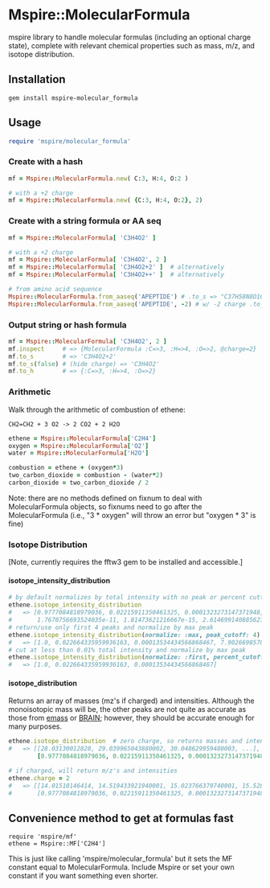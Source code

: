 # Mspire::MolecularFormula

mspire library to handle molecular formulas (including an optional charge state), complete with relevant chemical properties such as mass, m/z, and isotope distribution.

## Installation

    gem install mspire-molecular_formula

## Usage

```ruby
require 'mspire/molecular_formula'
```

### Create with a hash

```ruby
mf = Mspire::MolecularFormula.new( C:3, H:4, O:2 )

# with a +2 charge
mf = Mspire::MolecularFormula.new( {C:3, H:4, O:2}, 2)
```

### Create with a string formula or AA seq

```ruby
mf = Mspire::MolecularFormula[ 'C3H4O2' ]

# with a +2 charge
mf = Mspire::MolecularFormula[ 'C3H4O2', 2 ]
mf = Mspire::MolecularFormula[ 'C3H4O2+2' ]  # alternatively
mf = Mspire::MolecularFormula[ 'C3H4O2++' ]  # alternatively

# from amino acid sequence
Mspire::MolecularFormula.from_aaseq('APEPTIDE') # .to_s => "C37H58N8O16"
Mspire::MolecularFormula.from_aaseq('APEPTIDE', -2) # w/ -2 charge .to_s => "C37H58N8O16-2"
```

### Output string or hash formula

```ruby
mf = Mspire::MolecularFormula[ 'C3H4O2', 2 ]
mf.inspect     # => {MolecularFormula :C=>3, :H=>4, :O=>2, @charge=2}
mf.to_s        # => 'C3H4O2+2'
mf.to_s(false) # (hide charge) => 'C3H4O2'
mf.to_h        # => {:C=>3, :H=>4, :O=>2}
```

### Arithmetic

Walk through the arithmetic of combustion of ethene:

    CH2=CH2 + 3 O2 -> 2 CO2 + 2 H2O 

```ruby
ethene = Mspire::MolecularFormula['C2H4']
oxygen = Mspire::MolecularFormula['O2']
water = Mspire::MolecularFormula['H2O']

combustion = ethene + (oxygen*3)
two_carbon_dioxide = combustion - (water*2)
carbon_dioxide = two_carbon_dioxide / 2
```

Note: there are no methods defined on fixnum to deal with MolecularFormula
objects, so fixnums need to go after the MolecularFormula (i.e., "3 * oxygen"
will throw an error but "oxygen * 3" is fine)

### Isotope Distribution

[Note, currently requires the fftw3 gem to be installed and accessible.]

#### isotope\_intensity\_distribution

```ruby
# by default normalizes by total intensity with no peak or percent cuttoff
ethene.isotope_intensity_distribution
#   => [0.9777084818979036, 0.02215911350461325, 0.0001323273147371948, 7.726507349638125e-08, 
#       1.7670756693524035e-11, 1.81473621216667e-15, 2.6146991408856273e-17]
# return/use only first 4 peaks and normalize by max peak 
ethene.isotope_intensity_distribution(normalize: :max, peak_cutoff: 4)
#   => [1.0, 0.022664335959936163, 0.00013534434566868467, 7.902669857828807e-08]
# cut at less than 0.01% total intensity and normalize by max peak 
ethene.isotope_intensity_distribution(normalize: :first, percent_cutoff: 0.01)
#   => [1.0, 0.022664335959936163, 0.00013534434566868467]
```

#### isotope\_distribution

Returns an array of masses (mz's if charged) and intensities.  Although the
monoisotopic mass will be, the other peaks are not quite as accurate as those
from [emass](https://github.com/princelab/emass) or
[BRAIN](https://code.google.com/p/brain-isotopic-distribution/); however, they
should be accurate enough for many purposes.

```ruby
ethene.isotope_distribution  # zero charge, so returns masses and intensities
#   => [[28.03130012828, 29.039965043880002, 30.048629959480003, ...], 
        [0.9777084818979036, 0.02215911350461325, 0.0001323273147371948, ...]]

# if charged, will return m/z's and intensities
ethene.charge = 2
#   => [[14.01510146414, 14.519433921940001, 15.023766379740001, 15.528098837540002...], 
#       [0.9777084818979036, 0.02215911350461325, 0.0001323273147371948, ...]]
```

## Convenience method to get at formulas fast

```
require 'mspire/mf'
ethene = Mspire::MF['C2H4']
```

This is just like calling 'mspire/molecular_formula' but it sets the MF
constant equal to MolecularFormula.  Include Mspire or set your own constant
if you want something even shorter.
